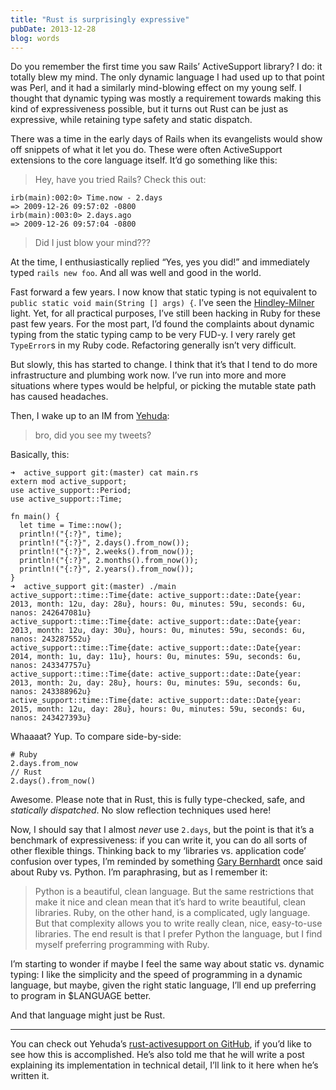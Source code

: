 ```yaml
---
title: "Rust is surprisingly expressive"
pubDate: 2013-12-28
blog: words
---
```



Do you remember the first time you saw Rails’ ActiveSupport library? I do: it totally blew my mind. The only dynamic language I had used up to that point was Perl, and it had a similarly mind-blowing effect on my young self. I thought that dynamic typing was mostly a requirement towards making this kind of expressiveness possible, but it turns out Rust can be just as expressive, while retaining type safety and static dispatch.

There was a time in the early days of Rails when its evangelists would show off snippets of what it let you do. These were often ActiveSupport extensions to the core language itself. It’d go something like this:

> Hey, have you tried Rails? Check this out:
> 

```
irb(main):002:0> Time.now - 2.days
=> 2009-12-26 09:57:02 -0800
irb(main):003:0> 2.days.ago
=> 2009-12-26 09:57:04 -0800
```

> Did I just blow your mind???
> 

At the time, I enthusiastically replied “Yes, yes you did!” and immediately typed `rails new foo`. And all was well and good in the world.

Fast forward a few years. I now know that static typing is not equivalent to `public static void main(String [] args) {`. I’ve seen the [Hindley-Milner](http://www.cafepress.com/mf/2498088/what-part-of-types-dont-you-understand_tshirt?shop=skicalc&productId=6225368) light. Yet, for all practical purposes, I’ve still been hacking in Ruby for these past few years. For the most part, I’d found the complaints about dynamic typing from the static typing camp to be very FUD-y. I very rarely get `TypeError`s in my Ruby code. Refactoring generally isn’t very difficult.

But slowly, this has started to change. I think that it’s that I tend to do more infrastructure and plumbing work now. I’ve run into more and more situations where types would be helpful, or picking the mutable state path has caused headaches.

Then, I wake up to an IM from [Yehuda](http://twitter.com/wycats):

> bro, did you see my tweets?
> 

Basically, this:

```
➜  active_support git:(master) cat main.rs
extern mod active_support;
use active_support::Period;
use active_support::Time;

fn main() {
  let time = Time::now();
  println!("{:?}", time);
  println!("{:?}", 2.days().from_now());
  println!("{:?}", 2.weeks().from_now());
  println!("{:?}", 2.months().from_now());
  println!("{:?}", 2.years().from_now());
}
➜  active_support git:(master) ./main 
active_support::time::Time{date: active_support::date::Date{year: 2013, month: 12u, day: 28u}, hours: 0u, minutes: 59u, seconds: 6u, nanos: 242647081u}
active_support::time::Time{date: active_support::date::Date{year: 2013, month: 12u, day: 30u}, hours: 0u, minutes: 59u, seconds: 6u, nanos: 243287552u}
active_support::time::Time{date: active_support::date::Date{year: 2014, month: 1u, day: 11u}, hours: 0u, minutes: 59u, seconds: 6u, nanos: 243347757u}
active_support::time::Time{date: active_support::date::Date{year: 2013, month: 2u, day: 28u}, hours: 0u, minutes: 59u, seconds: 6u, nanos: 243388962u}
active_support::time::Time{date: active_support::date::Date{year: 2015, month: 12u, day: 28u}, hours: 0u, minutes: 59u, seconds: 6u, nanos: 243427393u}
```

Whaaaat? Yup. To compare side-by-side:

```
# Ruby
2.days.from_now
// Rust
2.days().from_now()
```

Awesome. Please note that in Rust, this is fully type-checked, safe, and *statically dispatched*. No slow reflection techniques used here!

Now, I should say that I almost *never* use `2.days`, but the point is that it’s a benchmark of expressiveness: if you can write it, you can do all sorts of other flexible things. Thinking back to my ‘libraries vs. application code’ confusion over types, I’m reminded by something [Gary Bernhardt](https://twitter.com/garybernhardt) once said about Ruby vs. Python. I’m paraphrasing, but as I remember it:

> Python is a beautiful, clean language. But the same restrictions that make it nice and clean mean that it’s hard to write beautiful, clean libraries. Ruby, on the other hand, is a complicated, ugly language. But that complexity allows you to write really clean, nice, easy-to-use libraries. The end result is that I prefer Python the language, but I find myself preferring programming with Ruby.
> 

I’m starting to wonder if maybe I feel the same way about static vs. dynamic typing: I like the simplicity and the speed of programming in a dynamic language, but maybe, given the right static language, I’ll end up preferring to program in $LANGUAGE better.

And that language might just be Rust.

---

You can check out Yehuda’s [rust-activesupport on GitHub](https://github.com/wycats/rust-activesupport), if you’d like to see how this is accomplished. He’s also told me that he will write a post explaining its implementation in technical detail, I’ll link to it here when he’s written it.
